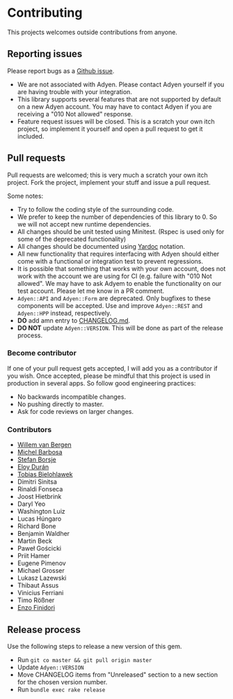 # Contributing

This projects welcomes outside contributions from anyone.

## Reporting issues

Please report bugs as a [Github issue](https://github.com/wvanbergen/adyen/issues/new).

- We are not associated with Adyen. Please contact Adyen yourself if you are having
  trouble with your integration.
- This library supports several features that are not supported by default on a new
  Adyen account. You may have to contact Adyen if you are receiving a
  "010 Not allowed" response.
- Feature request issues will be closed. This is a scratch your own itch project,
  so implement it yourself and open a pull request to get it included.

## Pull requests

Pull requests are welcomed; this is very much a scratch your own itch project.
Fork the project, implement your stuff and issue a pull request.

Some notes:

- Try to follow the coding style of the surrounding code.
- We prefer to keep the number of dependencies of this library to 0. So we will
  not accept new runtime dependencies.
- All changes should be unit tested using Minitest. (Rspec is used only for some
  of the deprecated functionality)
- All changes should be documented using
  [Yardoc](http://www.rubydoc.info/gems/yard/file/docs/GettingStarted.md) notation.
- All new functionality that requires interfacing with Adyen should either come with
  a functional or integration test to prevent regressions.
- It is possible that something that works with your own account, does not work with
  the account we are using for CI (e.g. failure with "010 Not allowed". We may have
  to ask Adyem to enable the functionality on our test account. Please let me know in
  a PR comment.
- `Adyen::API` and `Adyen::Form` are deprecated. Only bugfixes to these components
  will be accepted. Use and improve `Adyen::REST` and `Adyen::HPP` instead, respectively.
- **DO** add amn entry to [CHANGELOG.md](./CHANGELOG.md).
- **DO NOT** update `Adyen::VERSION`. This will be done as part of the release process.

### Become contributor

If one of your pull request gets accepted, I will add you as a contributor if you wish.
Once accepted, please be mindful that this project is used in production in several apps.
So follow good engineering practices:

- No backwards incompatible changes.
- No pushing directly to master.
- Ask for code reviews on larger changes.

### Contributors

- [Willem van Bergen](https://github.com/wvanbergen)
- [Michel Barbosa](https://github.com/mbarb0sa)
- [Stefan Borsje](https://github.com/sborsje)
- [Eloy Durán](https://github.com/alloy)
- [Tobias Bielohlawek](https://github.com/rngtng)
- Dimitri Sinitsa
- Rinaldi Fonseca
- Joost Hietbrink
- Daryl Yeo
- Washington Luiz
- Lucas Húngaro
- Richard Bone
- Benjamin Waldher
- Martin Beck
- Paweł Gościcki
- Priit Hamer
- Eugene Pimenov
- Michael Grosser
- Lukasz Lazewski
- Thibaut Assus
- Vinicius Ferriani
- Timo Rößner
- [Enzo Finidori](https://github.com/tiredenzo)

## Release process

Use the following steps to release a new version of this gem.

- Run `git co master && git pull origin master`
- Update `Adyen::VERSION`
- Move CHANGELOG items from "Unreleased" section to a new section for the chosen version number.
- Run `bundle exec rake release`

